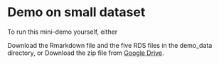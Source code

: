# Demo on small dataset

To run this mini-demo yourself, either

Download the Rmarkdown file and the five RDS files in the demo_data directory, 
or
Download the zip file from [Google Drive​](https://drive.google.com/file/d/10PfxFAolg7KZ3VJqeBUSp6ZaOe98euoP/view?usp=drive_link).
